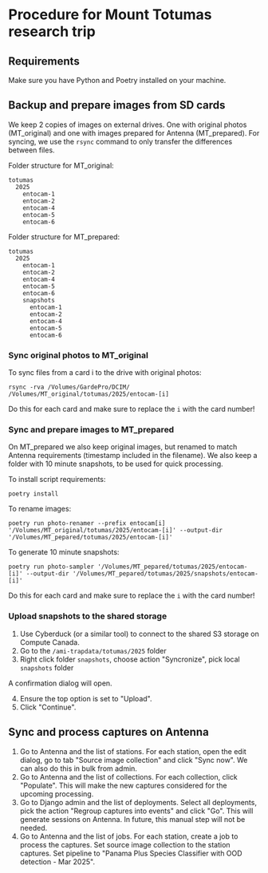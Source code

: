 # Procedure for Mount Totumas research trip

## Requirements
Make sure you have Python and Poetry installed on your machine.

## Backup and prepare images from SD cards

We keep 2 copies of images on external drives. One with original photos (MT_original) and one with images prepared for Antenna (MT_prepared). For syncing, we use the `rsync` command to only transfer the differences between files.

Folder structure for MT_original:
```
totumas
  2025
    entocam-1
    entocam-2
    entocam-4
    entocam-5
    entocam-6
```

Folder structure for MT_prepared:
```
totumas
  2025
    entocam-1
    entocam-2
    entocam-4
    entocam-5
    entocam-6
    snapshots
      entocam-1
      entocam-2
      entocam-4
      entocam-5
      entocam-6
```

### Sync original photos to MT_original
To sync files from a card i to the drive with original photos:
```
rsync -rva /Volumes/GardePro/DCIM/ /Volumes/MT_original/totumas/2025/entocam-[i]
```

Do this for each card and make sure to replace the `i` with the card number!

### Sync and prepare images to MT_prepared
On MT_prepared we also keep original images, but renamed to match Antenna requirements (timestamp included in the filename). We also keep a folder with 10 minute snapshots, to be used for quick processing.

To install script requirements:
```
poetry install
```

To rename images:
```
poetry run photo-renamer --prefix entocam[i] '/Volumes/MT_original/totumas/2025/entocam-[i]' --output-dir '/Volumes/MT_pepared/totumas/2025/entocam-[i]'
```

To generate 10 minute snapshots:
```
poetry run photo-sampler '/Volumes/MT_pepared/totumas/2025/entocam-[i]' --output-dir '/Volumes/MT_pepared/totumas/2025/snapshots/entocam-[i]'
```

Do this for each card and make sure to replace the `i` with the card number!

### Upload snapshots to the shared storage
1. Use Cyberduck (or a similar tool) to connect to the shared S3 storage on Compute Canada.
2. Go to the `/ami-trapdata/totumas/2025` folder
3. Right click folder `snapshots`, choose action "Syncronize", pick local `snapshots` folder

A confirmation dialog will open.

4. Ensure the top option is set to "Upload".
5. Click "Continue".

## Sync and process captures on Antenna
1. Go to Antenna and the list of stations. For each station, open the edit dialog, go to tab "Source image collection" and click "Sync now". We can also do this in bulk from admin.
2. Go to Antenna and the list of collections. For each collection, click "Populate". This will make the new captures considered for the upcoming processing. 
3. Go to Django admin and the list of deployments. Select all deployments, pick the action "Regroup captures into events" and click "Go". This will generate sessions on Antenna. In future, this manual step will not be needed.
4. Go to Antenna and the list of jobs. For each station, create a job to process the captures. Set source image collection to the station captures. Set pipeline to "Panama Plus Species Classifier with OOD detection - Mar 2025".
